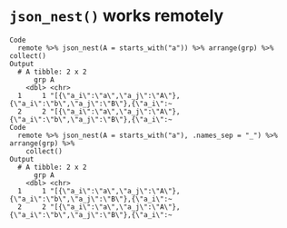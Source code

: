 # `json_nest()` works remotely

    Code
      remote %>% json_nest(A = starts_with("a")) %>% arrange(grp) %>% collect()
    Output
      # A tibble: 2 x 2
          grp A                                                                       
        <dbl> <chr>                                                                   
      1     1 "[{\"a_i\":\"a\",\"a_j\":\"A\"},{\"a_i\":\"b\",\"a_j\":\"B\"},{\"a_i\":~
      2     2 "[{\"a_i\":\"a\",\"a_j\":\"A\"},{\"a_i\":\"b\",\"a_j\":\"B\"},{\"a_i\":~
    Code
      remote %>% json_nest(A = starts_with("a"), .names_sep = "_") %>% arrange(grp) %>%
        collect()
    Output
      # A tibble: 2 x 2
          grp A                                                                       
        <dbl> <chr>                                                                   
      1     1 "[{\"a_i\":\"a\",\"a_j\":\"A\"},{\"a_i\":\"b\",\"a_j\":\"B\"},{\"a_i\":~
      2     2 "[{\"a_i\":\"a\",\"a_j\":\"A\"},{\"a_i\":\"b\",\"a_j\":\"B\"},{\"a_i\":~

